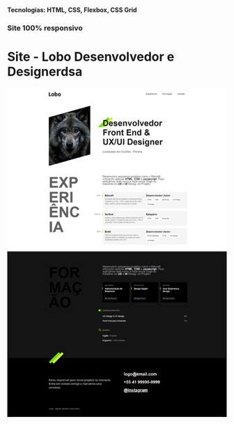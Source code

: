 <h4>Tecnologias: HTML, CSS, Flexbox, CSS Grid</h4>
<h3>Site 100% responsivo</h3>

# Site - Lobo Desenvolvedor e Designerdsa

<img src="https://github.com/dieegobs/Lobo---Desenvolvedor-e-Designer/blob/main/img/lobo.png?raw=true"/>
